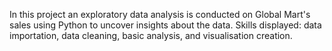 In this project an exploratory data analysis is conducted on Global Mart's sales using Python to uncover insights about the data. Skills displayed: data importation, data cleaning, basic analysis, and visualisation creation.
